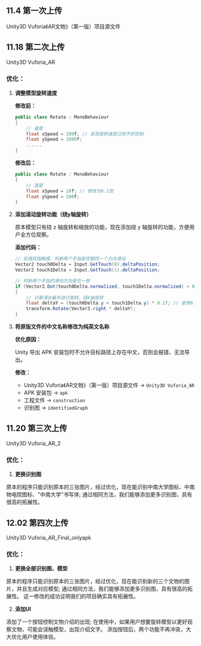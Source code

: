 ## 11.4 第一次上传
Unity3D Vuforia《AR文物》（第一版）项目源文件

## 11.18 第二次上传
Unity3D Vuforia_AR

### 优化：

1. **调整模型旋转速度**

    **修改前：**
    ```csharp
    public class Rotate : MonoBehaviour
    {
        // 速度
        float xSpeed = 200f; // 发现旋转速度过快不好控制
        float ySpeed = 2000f;
        ......
    }
    ```

    **修改后：**
    ```csharp
    public class Rotate : MonoBehaviour
    {
        // 速度
        float xSpeed = 20f; // 修改为0.1倍
        float ySpeed = 200f;
    }
    ```

2. **添加滚动旋转功能（绕y轴旋转）**
   
    原本模型只有绕 z 轴旋转和缩放的功能，现在添加绕 y 轴旋转的功能，方便用户全方位观察。

    **添加代码：**
    ```csharp
    // 处理双指触摸，判断两个手指是否朝同一个方向滑动
    Vector2 touch0Delta = Input.GetTouch(0).deltaPosition;
    Vector2 touch1Delta = Input.GetTouch(1).deltaPosition;

    // 判断两个手指的滑动方向是否一致
    if (Vector2.Dot(touch0Delta.normalized, touch1Delta.normalized) > 0)
    {
        // 计算滑动量并进行旋转，绕X轴旋转
        float deltaY = (touch0Delta.y + touch1Delta.y) * 0.1f; // 使用0.1倍的速度
        transform.Rotate(Vector3.right * deltaY);
    }
    ```

3. **将原版文件的中文名称修改为纯英文名称**

    **优化原因：**

    Unity 导出 APK 安装包时不允许目标路径上存在中文，否则会报错，无法导出。

    **修改：**
    - Unity3D Vuforia《AR文物》（第一版）项目源文件 → `Unity3D Vuforia_AR`
    - APK 安装包 → `apk`
    - 工程文件 → `construction`
    - 识别图 → `identifiedGraph`
  
## 11.20 第三次上传
Unity3D Vuforia_AR_2
### 优化：

1. **更换识别图**

原本的程序只能识别原本的三张图片，经过优化，现在能识别中南大学图标、中南物电院图标、"中南大学"书写体;
通过相同方法，我们能够添加更多识别图，具有很高的拓展性。

## 12.02 第四次上传
Unity3D Vuforia_AR_Final_onlyapk
### 优化：

1. **更换全部识别图、模型**

原本的程序只能识别原本的三张图片，经过优化，现在能识别新的三个文物的图片，并且生成对应模型;
通过相同方法，我们能够添加更多识别图，具有很高的拓展性。
这一修改的成功证明我们的项目确实具有拓展性。

2. **添加UI**
   
添加了一个按钮控制文物介绍的出现;
在使用中，如果用户想要旋转模型以更好观察文物，可能会误触模型，出现介绍文字。
添加按钮后，两个功能不再冲突，大大优化用户使用体验。
